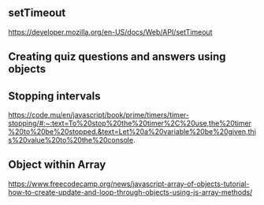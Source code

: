 




## setTimeout
https://developer.mozilla.org/en-US/docs/Web/API/setTimeout



## Creating quiz questions and answers using objects


## Stopping intervals
https://code.mu/en/javascript/book/prime/timers/timer-stopping/#:~:text=To%20stop%20the%20timer%2C%20use,the%20timer%20to%20be%20stopped.&text=Let%20a%20variable%20be%20given,this%20value%20to%20the%20console.



## Object within Array
https://www.freecodecamp.org/news/javascript-array-of-objects-tutorial-how-to-create-update-and-loop-through-objects-using-js-array-methods/




